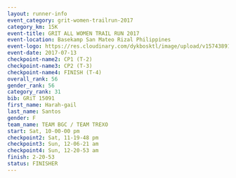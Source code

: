 ```yaml
---
layout: runner-info 
event_category: grit-women-trailrun-2017 
category_km: 15K 
event-title: GRIT ALL WOMEN TRAIL RUN 2017 
event-location: Basekamp San Mateo Rizal Philippines 
event-logo: https://res.cloudinary.com/dykbosktl/image/upload/v1574389137/Logo/a04c0-grit-logo_yxzsau.png 
event-date: 2017-07-13 
checkpoint-name2: CP1 (T-2) 
checkpoint-name3: CP2 (T-3) 
checkpoint-name4: FINISH (T-4) 
overall_rank: 56
gender_rank: 56
category_rank: 31
bib: GRiT 15091
first_name: Harah-gail
last_name: Santos
gender: F
team_name: TEAM BGC / TEAM TREXO
start: Sat, 10-00-00 pm
checkpoint2: Sat, 11-19-48 pm
checkpoint3: Sun, 12-06-21 am
checkpoint4: Sun, 12-20-53 am
finish: 2-20-53
status: FINISHER
---
```

